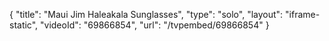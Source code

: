 {
    "title": "Maui Jim Haleakala Sunglasses",
    "type": "solo",
    "layout": "iframe-static",
    "videoId": "69866854",
    "url": "\/tvpembed\/69866854"
}